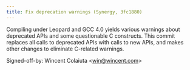 ```yaml
---
title: Fix deprecation warnings (Synergy, 3fc1880)
---
```


Compiling under Leopard and GCC 4.0 yields various warnings about deprecated APIs and some questionable C constructs. This commit replaces all calls to deprecated APIs with calls to new APIs, and makes other changes to eliminate C-related warnings.

Signed-off-by: Wincent Colaiuta &lt;win@wincent.com&gt;
